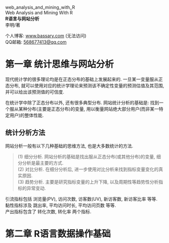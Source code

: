 
web_analysis_and_mining_with_R  
Web Analysis and Mining With R  
**R语言与网站分析**  
李明/著  


个人博客:   www.bassary.com (无法访问)   
QQ邮箱:   568677413@qq.com  


# 第一章  统计思维与网站分析 #

现代统计学的很多理论均是在正态分布的基础上发展起来的. 一旦某一变量服从正态分布, 就可以使用对应的统计学理论来预测该不确定性变量的预测估值及其范围, 并可以给出该预测值的可信度.  

在统计学中除了正态分布以外, 还有很多典型分布. 网站统计分析的基础是: 找到一个服从某种分布(主要是正态分布)的变量, 用以衡量网站绝大部分用户(而非某一特定用户)的整体性能.  

## 统计分析方法 ##

网站分析一般有以下几种基础的思维方法, 也是大多数统计的方法.  
> (1) 细分分析.  网站分析的基础是找出服从正态分布(或其他分布)的变量, 细分分析是最主要的方式.  
> (2) 对比分析.  在细分分析后, 进一步使用对比分析来找到指标变量变化的真实原因.  
> (3) 趋势分析.  主要是研究指标变量的上升下降, 以及周期性等趋势性分析指标的异常变动.  


引流指标包括  浏览量(PV), 访问次数, 访客数(UV), 新访客数, 新访客比率 等等.  
黏性指标涉及  跳出率, 平均访问时长, 平均访问页数 等等.  
产出指标包含了  转化次数, 转化率 两个指标.  


# 第二章  R语言数据操作基础 #


  





